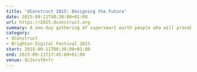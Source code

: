 ```yaml
---
title: 'dConstruct 2015: Designing the Future'
date: 2015-09-11T08:30:00+01:00
url: https://2015.dconstruct.org
summary: A one-day gathering of supersmart earth people who will provoke, entertain and stimulate you with their thoughts on this year’s theme of “Designing the Future”
category:
- dConstruct
- Brighton Digital Festival 2015
start: 2015-09-11T08:30:00+01:00
end: 2015-09-11T17:45:00+01:00
venue: 9c2xrvf6+fr
---
```

